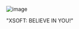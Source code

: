![image](https://github.com/XsoftBud/XsoftBud/assets/127049334/021e8ab2-d24c-4d9d-bbb7-56e5cd6d978d)


"XSOFT: BELIEVE IN YOU!"
